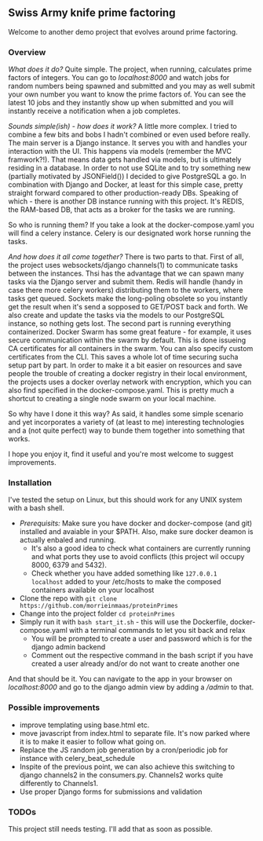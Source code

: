 ## Swiss Army knife prime factoring

Welcome to another demo project that evolves around prime factoring. 

### Overview

_What does it do?_ Quite simple. The project, when running, calculates prime factors of integers. You can go to _localhost:8000_ and watch
jobs for random numbers being spawned and submitted and you may as well submit your own number you want to know the prime factors of. 
You can see the latest 10 jobs and they instantly show up when submitted and you will instantly receive a notification when a job completes.

_Sounds simple(ish) - how does it work?_ A little more complex. I tried to combine a few bits and bobs I hadn't combined or even used before really.
The main server is a Django instance. It serves you with and handles your interaction with the UI. This happens via models (remember the MVC framwork?!). 
That means data gets handled via models, but is ultimately residing in a database. In order to not use SQLite and to try something new (partially motivated by JSONField()) 
I decided to give PostgreSQL a go. In combination with Django and Docker, at least for this simple case, pretty straight forward compared to other production-ready DBs.
Speaking of which - there is another DB instance running with this project. It's REDIS, the RAM-based DB, that acts as a broker for the tasks we are running.

So who is running them? If you take a look at the docker-compose.yaml you will find a celery instance. Celery is our designated work horse running the tasks.

_And how does it all come together?_ There is two parts to that. First of all, the project uses websockets/django channels(1) to communicate tasks between the instances. Thsi has
the advantage that we can spawn many tasks via the Django server and submit them. Redis will handle (handy in case there more celery workers) distributing them to the workers, where tasks get queued. 
Sockets make the long-poling obsolete so you instantly get the result when it's send a sopposed to GET/POST back and forth. We also create and update the tasks via 
the models to our PostgreSQL instance, so nothing gets lost.
The second part is running everything containerized. Docker Swarm has some great feature - for example, it uses secure communication within the swarm by default. This is done
issueing CA certificates for all containers in the swarm. You can also specify custom certificates from the CLI. This saves a whole lot of time securing sucha setup part by part. 
In order to make it a bit easier on resources and save people the trouble of creating a docker registry in their local environment, the projects uses a docker overlay network
with encryption, which you can also find specified in the docker-compose.yaml. This is pretty much a shortcut to creating a single node swarm on your local machine. 

So why have I done it this way? As said, it handles some simple scenario and yet incorporates a variety of (at least to me) interesting technologies and a (not quite perfect) way 
to bunde them together into something that works. 

I hope you enjoy it, find it useful and you're most welcome to suggest improvements.

### Installation

I've tested the setup on Linux, but this should work for any UNIX system with a bash shell.

* _Prerequisits:_ Make sure you have docker and docker-compose (and git) installed and avaiable in your $PATH. Also, make sure docker deamon is actually enbaled and running.
  * It's also a good idea to check what containers are currently running and what ports they use to avoid conflicts (this project wil occupy 8000, 6379 and 5432).
  * Check whether you have added something like `127.0.0.1   localhost` added to your /etc/hosts to make the composed containers available on your localhost
* Clone the repo with `git clone https://github.com/morrieinmaas/proteinPrimes`
* Change into the project folder `cd proteinPrimes`
* Simply run it with `bash start_it.sh` - this will use the Dockerfile, docker-compose.yaml with a terminal commands to let you sit back and relax
  * You will be prompted to create a user and password which is for the django admin backend
  * Comment out the respective command in the bash script if you have created a user already and/or do not want to create another one

And that should be it. You can navigate to the app in your browser on _localhost:8000_ and go to the django admin view by adding a _/admin_ to that.

### Possible improvements

* improve templating using base.html etc.
* move javascript from index.html to separate file. It's now parked where it is to make it easier to follow what going on.
* Replace the JS random job generation by a cron/periodic job for instance with celery\_beat\_schedule
* Inspite of the previous point, we can also achieve this switching to django channels2 in the consumers.py. Channels2 works quite differently to Channels1.
* Use proper Django forms for submissions and validation

### TODOs

This project still needs testing. I'll add that as soon as possible.
